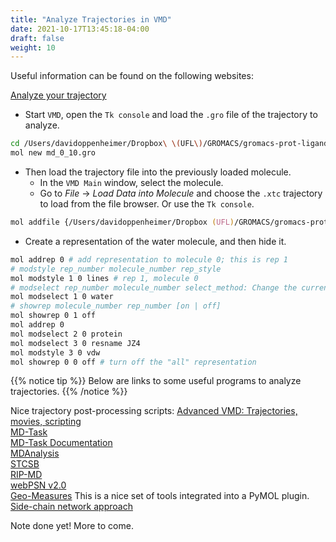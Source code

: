 ```yaml
---
title: "Analyze Trajectories in VMD"
date: 2021-10-17T13:45:18-04:00
draft: false
weight: 10
---
```


Useful information can be found on the following websites:

[Analyze your trajectory](https://smog-server.org/SB_analysis.html)  


- Start `VMD`, open the `Tk console` and load the `.gro` file of the trajectory to analyze.

```zsh
cd /Users/davidoppenheimer/Dropbox\ \(UFL\)/GROMACS/gromacs-prot-ligand-tutorial
mol new md_0_10.gro
```

- Then load the trajectory file into the previously loaded molecule.
    - In the `VMD Main` window, select the molecule.
    - Go to *File* → *Load Data into Molecule* and choose the `.xtc` trajectory to load from the file browser. Or use the `Tk console`.

```zsh
mol addfile {/Users/davidoppenheimer/Dropbox (UFL)/GROMACS/gromacs-prot-ligand-tutorial/md_0_10_fit.xtc} type {xtc} first 0 last -1 step 1 waitfor 1 0
```

- Create a representation of the water molecule, and then hide it.

```zsh
mol addrep 0 # add representation to molecule 0; this is rep 1
# modstyle rep_number molecule_number rep_style
mol modstyle 1 0 lines # rep 1, molecule 0
# modselect rep_number molecule_number select_method: Change the current selection for the given representation in the specified molecule.
mol modselect 1 0 water
# showrep molecule_number rep_number [on | off]
mol showrep 0 1 off
mol addrep 0
mol modselect 2 0 protein
mol modselect 3 0 resname JZ4
mol modstyle 3 0 vdw
mol showrep 0 0 off # turn off the "all" representation
```

{{% notice tip %}}
Below are links to some useful programs to analyze trajectories.
{{% /notice %}}

Nice trajectory post-processing scripts: [Advanced VMD: Trajectories, movies, scripting](https://westgrid.github.io/trainingMaterials/materials/vmd20201028.pdf)  
[MD-Task](https://github.com/RUBi-ZA/MD-TASK)  
[MD-Task Documentation](https://md-task.readthedocs.io/en/latest/home.html)  
[MDAnalysis](https://github.com/MDAnalysis/mdanalysis)  
[STCSB](https://github.com/irisa-lab/STCSB)  
[RIP-MD](https://github.com/DLab/RIP-MD)  
[webPSN v2.0](http://webpsn.hpc.unimo.it/wpsn.php#Category-welcome)  
[Geo-Measures](https://pymolwiki.org/index.php/Geo_Measures_Plugin.) This is a nice set of tools integrated into a PyMOL plugin.  
[Side-chain network approach](https://www.frontiersin.org/articles/10.3389/fmolb.2020.596945/full)

Note done yet! More to come.



